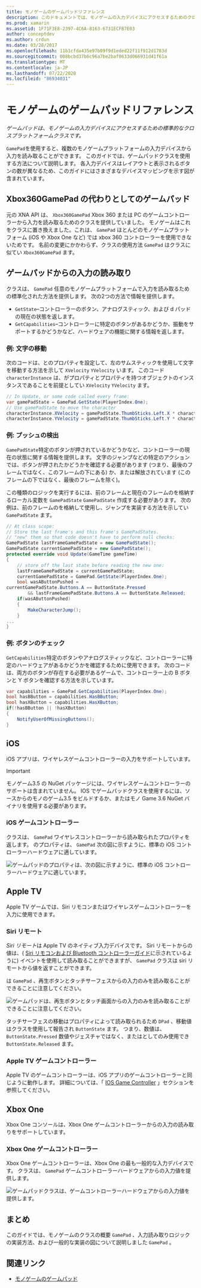 ```yaml
---
title: モノゲームのゲームパッドリファレンス
description: このドキュメントでは、モノゲームの入力デバイスにアクセスするためのクロスプラットフォームクラスであるゲームパッドについて説明します。 ここでは、ゲームパッドから入力を読み取り、コード例を示します。
ms.prod: xamarin
ms.assetid: 1F71F3E8-2397-4C6A-8163-6731ECFB7E03
author: conceptdev
ms.author: crdun
ms.date: 03/28/2017
ms.openlocfilehash: 11b1cfda435e97b09f9d1eded22f11f912d1783d
ms.sourcegitcommit: 008bcbd37b6c96a7be2baf0633d066931d41f61a
ms.translationtype: MT
ms.contentlocale: ja-JP
ms.lasthandoff: 07/22/2020
ms.locfileid: "86934031"
---
```

# <a name="monogame-gamepad-reference"></a>モノゲームのゲームパッドリファレンス

_ゲームパッドは、モノゲームの入力デバイスにアクセスするための標準的なクロスプラットフォームクラスです。_

`GamePad`を使用すると、複数のモノゲームプラットフォームの入力デバイスから入力を読み取ることができます。 このガイドでは、ゲームパッドクラスを使用する方法について説明します。 各入力デバイスはレイアウトと表示されるボタンの数が異なるため、このガイドにはさまざまなデバイスマッピングを示す図が含まれています。

## <a name="gamepad-as-a-replacement-for-xbox360gamepad"></a>Xbox360GamePad の代わりとしてのゲームパッド

元の XNA API は、 `Xbox360GamePad` Xbox 360 または PC のゲームコントローラーから入力を読み取るためのクラスを提供していました。 モノゲームはこれをクラスに置き換えました。これは、 `GamePad` ほとんどのモノゲームプラットフォーム (iOS や Xbox One など) では xbox 360 コントローラーを使用できないためです。 名前の変更にかかわらず、クラスの使用方法 `GamePad` はクラスに似てい `Xbox360GamePad` ます。

## <a name="reading-input-from-gamepad"></a>ゲームパッドからの入力の読み取り

クラスは、 `GamePad` 任意のモノゲームプラットフォームで入力を読み取るための標準化された方法を提供します。 次の2つの方法で情報を提供します。

- `GetState`–コントローラーのボタン、アナログスティック、および d パッドの現在の状態を返します。
- `GetCapabilities`–コントローラーに特定のボタンがあるかどうか、振動をサポートするかどうかなど、ハードウェアの機能に関する情報を返します。

### <a name="example-moving-a-character"></a>例: 文字の移動

次のコードは、とのプロパティを設定して、左のサムスティックを使用して文字を移動する方法を示して `XVelocity` `YVelocity` います。 このコード `characterInstance` は、がプロパティとプロパティを持つオブジェクトのインスタンスであることを前提としてい `XVelocity` `YVelocity` ます。

```csharp
// In Update, or some code called every frame:
var gamePadState = GamePad.GetState(PlayerIndex.One);
// Use gamePadState to move the character
characterInstance.XVelocity = gamePadState.ThumbSticks.Left.X * characterInstance.MaxSpeed;
characterInstance.YVelocity = gamePadState.ThumbSticks.Left.Y * characterInstance.MaxSpeed;
```

### <a name="example-detecting-pushes"></a>例: プッシュの検出

`GamePadState`特定のボタンが押されているかどうかなど、コントローラーの現在の状態に関する情報を提供します。 文字のジャンプなどの特定のアクションでは、ボタンが押されたかどうかを確認する必要があります (つまり、最後のフレームではなく、このフレームの下にある) か、または解放されています (このフレームの下ではなく、最後のフレームを除く)。

この種類のロジックを実行するには、前のフレームと現在のフレームのを格納するローカル変数を `GamePadState` `GamePadState` 作成する必要があります。 次の例は、前のフレームのを格納して使用し、ジャンプを実装する方法を示してい `GamePadState` ます。

```csharp
// At class scope:
// Store the last frame's and this frame's GamePadStates.
// "new" them so that code doesn't have to perform null checks:
GamePadState lastFrameGamePadState = new GamePadState();
GamePadState currentGamePadState = new GamePadState();
protected override void Update(GameTime gameTime)
{
    // store off the last state before reading the new one:
    lastFrameGamePadState = currentGamePadState;
    currentGamePadState = GamePad.GetState(PlayerIndex.One);
    bool wasAButtonPushed =
currentGamePadState.Buttons.A == ButtonState.Pressed
        && lastFrameGamePadState.Buttons.A == ButtonState.Released;
    if(wasAButtonPushed)
    {
        MakeCharacterJump();
    }
...
}
```

### <a name="example-checking-for-buttons"></a>例: ボタンのチェック

`GetCapabilities`特定のボタンやアナログスティックなど、コントローラーに特定のハードウェアがあるかどうかを確認するために使用できます。 次のコードは、両方のボタンが存在する必要があるゲームで、コントローラー上の B ボタンと Y ボタンを確認する方法を示しています。

```csharp
var capabilities = GamePad.GetCapabilities(PlayerIndex.One);
bool hasBButton = capabilities.HasBButton;
bool hasXButton = capabilities.HasXButton;
if(!hasBButton || !hasXButton)
{
    NotifyUserOfMissingButtons();
}
```

## <a name="ios"></a>iOS

iOS アプリは、ワイヤレスゲームコントローラーの入力をサポートしています。

> [!IMPORTANT]
> モノゲーム3.5 の NuGet パッケージには、ワイヤレスゲームコントローラーのサポートは含まれていません。 IOS でゲームパッドクラスを使用するには、ソースからのモノのゲーム3.5 をビルドするか、またはモノ Game 3.6 NuGet バイナリを使用する必要があります。

### <a name="ios-game-controller"></a>iOS ゲームコントローラー

クラスは、 `GamePad` ワイヤレスコントローラーから読み取られたプロパティを返します。 のプロパティは、 `GamePad` 次の図に示すように、標準の iOS コントローラーハードウェアに適しています。

![ゲームパッドのプロパティは、次の図に示すように、標準の iOS コントローラーハードウェアに適しています。](input-images/image1.png)

## <a name="apple-tv"></a>Apple TV

Apple TV ゲームでは、Siri リモコンまたはワイヤレスゲームコントローラーを入力に使用できます。

### <a name="siri-remote"></a>Siri リモート

*Siri リモート*は Apple TV のネイティブ入力デバイスです。 Siri リモートからの値は、( [Siri リモコンおよび Bluetooth コントローラーガイド](~/ios/tvos/platform/remote-bluetooth.md)に示されているように) イベントを使用して読み取ることができますが、 `GamePad` クラスは siri リモートから値を返すことができます。

は `GamePad` 、再生ボタンとタッチサーフェスからの入力のみを読み取ることができることに注意してください。

![ゲームパッドは、再生ボタンとタッチ画面からの入力のみを読み取ることができることに注意してください。](input-images/image2.png)

タッチサーフェスの移動はプロパティによって読み取られるため `DPad` 、移動値はクラスを使用して報告され `ButtonState` ます。 つまり、数値は、 `ButtonState.Pressed` 数値やジェスチャではなく、またはとしてのみ使用でき `ButtonState.Released` ます。

### <a name="apple-tv-game-controller"></a>Apple TV ゲームコントローラー

Apple TV のゲームコントローラーは、iOS アプリのゲームコントローラーと同じように動作します。 詳細については、「 [IOS Game Controller](#ios-game-controller) 」セクションを参照してください。 

## <a name="xbox-one"></a>Xbox One

Xbox One コンソールは、Xbox One ゲームコントローラーからの入力の読み取りをサポートしています。

### <a name="xbox-one-game-controller"></a>Xbox One ゲームコントローラー

Xbox One ゲームコントローラーは、Xbox One の最も一般的な入力デバイスです。 クラスは、 `GamePad` ゲームコントローラーハードウェアからの入力値を提供します。

![ゲームパッドクラスは、ゲームコントローラーハードウェアからの入力値を提供します。](input-images/image3.png)

## <a name="summary"></a>まとめ

このガイドでは、モノゲームのクラスの概要 `GamePad` 、入力読み取りロジックの実装方法、および一般的な実装の図について説明しました `GamePad` 。

## <a name="related-links"></a>関連リンク

- [モノゲームのゲームパッド](http://www.monogame.net/documentation/?page=T_Microsoft_Xna_Framework_Input_GamePad)
